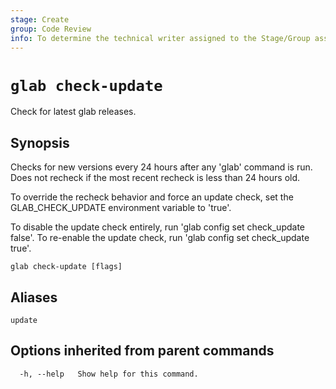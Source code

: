 ```yaml
---
stage: Create
group: Code Review
info: To determine the technical writer assigned to the Stage/Group associated with this page, see https://about.gitlab.com/handbook/product/ux/technical-writing/#assignments
---
```


<!--
This documentation is auto generated by a script.
Please do not edit this file directly. Run `make gen-docs` instead.
-->

# `glab check-update`

Check for latest glab releases.

## Synopsis

Checks for new versions every 24 hours after any 'glab' command is run. Does not recheck if the most recent recheck is less than 24 hours old.

To override the recheck behavior and force an update check, set the GLAB_CHECK_UPDATE environment variable to 'true'.

To disable the update check entirely, run 'glab config set check_update false'.
To re-enable the update check, run 'glab config set check_update true'.

```plaintext
glab check-update [flags]
```

## Aliases

```plaintext
update
```

## Options inherited from parent commands

```plaintext
  -h, --help   Show help for this command.
```
